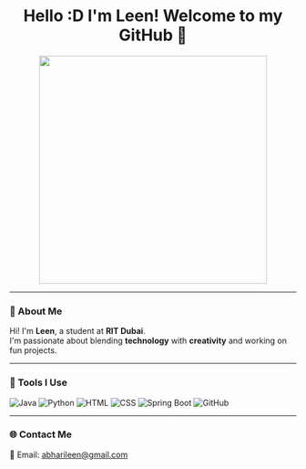 <h1 align="center">Hello :D I'm Leen! Welcome to  my GitHub 🌸</h1>

<p align="center">
  <img src="https://media3.giphy.com/media/v1.Y2lkPTc5MGI3NjExanV6OHFxMjd1ZzFpZThsZDQwNWR3NWp0ZmR2eWRvdjFwcWkxYWphNCZlcD12MV9pbnRlcm5hbF9naWZfYnlfaWQmY3Q9Zw/13HBDT4QSTpveU/giphy.gif" width="400" />
</p>

---

### 🎀 About Me
Hi! I'm **Leen**, a student at **RIT Dubai**.  
I'm passionate about blending **technology** with **creativity** and working on fun projects.  

---

### 💖 Tools I Use
![Java](https://img.shields.io/badge/-Java-F89820?style=for-the-badge&logo=java)
![Python](https://img.shields.io/badge/-Python-3776AB?style=for-the-badge&logo=python&logoColor=white)
![HTML](https://img.shields.io/badge/-HTML-E34F26?style=for-the-badge&logo=html5&logoColor=white)
![CSS](https://img.shields.io/badge/-CSS-1572B6?style=for-the-badge&logo=css3)
![Spring Boot](https://img.shields.io/badge/-Spring-green?style=for-the-badge&logo=spring)
![GitHub](https://img.shields.io/badge/-GitHub-181717?style=for-the-badge&logo=github)

---

### 🌐 Contact Me
📧 Email: [abharileen@gmail.com](mailto:abharileen@gmail.com)


